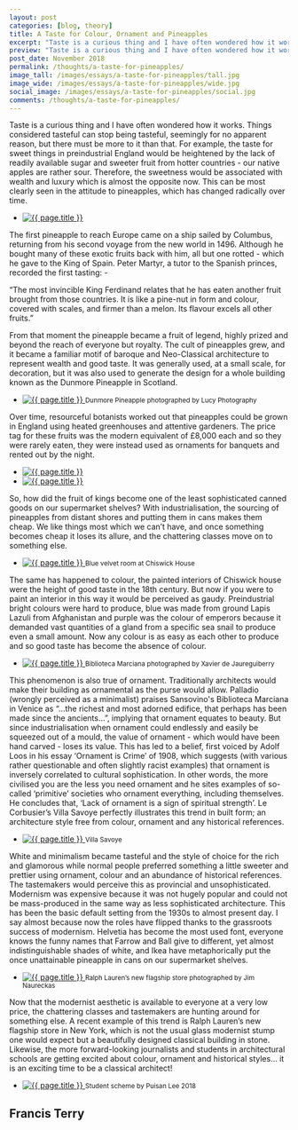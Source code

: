 ```yaml
---
layout: post
categories: [blog, theory]
title: A Taste for Colour, Ornament and Pineapples
excerpt: "Taste is a curious thing and I have often wondered how it works. Things considered tasteful can stop being tasteful, seemingly for no apparent reason, but there must be more to it than that."
preview: "Taste is a curious thing and I have often wondered how it works. Things considered tasteful can stop being tasteful, seemingly for no apparent reason, but there must be more to it than that."
post_date: November 2018
permalink: /thoughts/a-taste-for-pineapples/
image_tall: /images/essays/a-taste-for-pineapples/tall.jpg
image_wide: /images/essays/a-taste-for-pineapples/wide.jpg
social_image: /images/essays/a-taste-for-pineapples/social.jpg
comments: /thoughts/a-taste-for-pineapples/
---
```


<p>
	Taste is a curious thing and I have often wondered how it works. Things considered tasteful can stop being tasteful, seemingly for no apparent reason, but there must be more to it than that. For example, the taste for sweet things in preindustrial England would be heightened by the lack of readily available sugar and sweeter fruit from hotter countries - our native apples are rather sour. Therefore, the sweetness would be associated with wealth and luxury which is almost the opposite now. This can be most clearly seen in the attitude to pineapples, which has changed radically over time.
</p>

<ul class="list">
	<li class="full">
		<a class="fancybox" rel="group" href="/images/essays/a-taste-for-pineapples/01.jpg">
			<img src="/images/essays/a-taste-for-pineapples/thumbs/01.jpg" alt="{{ page.title }}" />
		</a>
	</li>
</ul>

<p>
	The first pineapple to reach Europe came on a ship sailed by Columbus, returning from his second voyage from the new world in 1496. Although he bought many of these exotic fruits back with him, all but one rotted - which he gave to the King of Spain. Peter Martyr, a tutor to the Spanish princes, recorded the first tasting: -
</p><p>
	“The most invincible King Ferdinand relates that he has eaten another fruit brought from those countries. It is like a pine-nut in form and colour, covered with scales, and firmer than a melon. Its flavour excels all other fruits.”
</p><p>
	From that moment the pineapple became a fruit of legend, highly prized and beyond the reach of everyone but royalty. The cult of pineapples grew, and it became a familiar motif of baroque and Neo-Classical architecture to represent wealth and good taste. It was generally used, at a small scale, for decoration, but it was also used to generate the design for a whole building known as the Dunmore Pineapple in Scotland.
</p>

<ul class="list">
	<li class="full">
		<a class="fancybox" rel="group" href="/images/essays/a-taste-for-pineapples/02.jpg" title="Dunmore Pineapple photographed by Lucy Photography">
			<img src="/images/essays/a-taste-for-pineapples/thumbs/02.jpg" alt="{{ page.title }}" />
		</a>
		<small>Dunmore Pineapple photographed by Lucy Photography</small>
	</li>
</ul>

<p> 
	Over time, resourceful botanists worked out that pineapples could be grown in England using heated greenhouses and attentive gardeners. The price tag for these fruits was the modern equivalent of £8,000 each and so they were rarely eaten, they were instead used as ornaments for banquets and rented out by the night.
</p>

<ul class="list">
	<li class="half">
		<a class="fancybox" rel="group" href="/images/essays/a-taste-for-pineapples/03.jpg">
			<img src="/images/essays/a-taste-for-pineapples/thumbs/03.jpg" alt="{{ page.title }}" />
		</a>
	</li>
	<li class="half">
		<a class="fancybox" rel="group" href="/images/essays/a-taste-for-pineapples/04.jpg">
			<img src="/images/essays/a-taste-for-pineapples/thumbs/04.jpg" alt="{{ page.title }}" />
		</a>
	</li>
</ul>

<p>
	So, how did the fruit of kings become one of the least sophisticated canned goods on our supermarket shelves? With industrialisation, the sourcing of pineapples from distant shores and putting them in cans makes them cheap. We like things most which we can’t have, and once something becomes cheap it loses its allure, and the chattering classes move on to something else.
</p>

<ul class="list">
	<li class="full">
		<a class="fancybox" rel="group" href="/images/essays/a-taste-for-pineapples/05.jpg" title="Blue velvet room at Chiswick House">
			<img src="/images/essays/a-taste-for-pineapples/thumbs/05.jpg" alt="{{ page.title }}" />
		</a>
		<small>Blue velvet room at Chiswick House</small>
	</li>
</ul>

<p>
	The same has happened to colour, the painted interiors of Chiswick house were the height of good taste in the 18th century. But now if you were to paint an interior in this way it would be perceived as gaudy. Preindustrial bright colours were hard to produce, blue was made from ground Lapis Lazuli from Afghanistan and purple was the colour of emperors because it demanded vast quantities of a gland from a specific sea snail to produce even a small amount. Now any colour is as easy as each other to produce and so good taste has become the absence of colour. 
</p> 
 
<ul class="list">
	<li class="full">
		<a class="fancybox" rel="group" href="/images/essays/a-taste-for-pineapples/06.jpg" title="Biblioteca Marciana photographed by Xavier de Jaureguiberry">
			<img src="/images/essays/a-taste-for-pineapples/thumbs/06.jpg" alt="{{ page.title }}" />
		</a>
		<small>Biblioteca Marciana photographed by Xavier de Jaureguiberry</small>
	</li>
</ul>

<p>
	This phenomenon is also true of ornament. Traditionally architects would make their building as ornamental as the purse would allow. Palladio (wrongly perceived as a minimalist) praises Sansovino's Biblioteca Marciana in Venice as “…the richest and most adorned edifice, that perhaps has been made since the ancients…”, implying that ornament equates to beauty. But since industrialisation when ornament could endlessly and easily be squeezed out of a mould, the value of ornament - which would have been hand carved - loses its value. This has led to a belief, first voiced by Adolf Loos in his essay ‘Ornament is Crime’ of 1908, which suggests (with various rather questionable and often slightly racist examples) that ornament is inversely correlated to cultural sophistication. In other words, the more civilised you are the less you need ornament and he sites examples of so-called ‘primitive’ societies who ornament everything, including themselves. He concludes that, ‘Lack of ornament is a sign of spiritual strength’. Le Corbusier’s Villa Savoye perfectly illustrates this trend in built form; an architecture style free from colour, ornament and any historical references.
</p>

<ul class="list">
	<li class="full">
		<a class="fancybox" rel="group" href="/images/essays/a-taste-for-pineapples/10.jpg" title="Villa Savoye">
			<img src="/images/essays/a-taste-for-pineapples/thumbs/10.jpg" alt="{{ page.title }}" />
		</a>
		<small>Villa Savoye</small>
	</li>
</ul>

<p>
	White and minimalism became tasteful and the style of choice for the rich and glamorous while normal people preferred something a little sweeter and prettier using ornament, colour and an abundance of historical references. The tastemakers would perceive this as provincial and unsophisticated. Modernism was expensive because it was not hugely popular and could not be mass-produced in the same way as less sophisticated architecture. This has been the basic default setting from the 1930s to almost present day. I say almost because now the roles have flipped thanks to the grassroots success of modernism. Helvetia has become the most used font, everyone knows the funny names that Farrow and Ball give to different, yet almost indistinguishable shades of white, and Ikea have metaphorically put the once unattainable pineapple in cans on our supermarket shelves.
</p>

<ul class="list">
	<li class="full">
		<a class="fancybox" rel="group" href="/images/essays/a-taste-for-pineapples/08.jpg" title="Ralph Lauren’s new flagship store photographed by Jim Naureckas">
			<img src="/images/essays/a-taste-for-pineapples/thumbs/08.jpg" alt="{{ page.title }}" />
		</a>
		<small>Ralph Lauren’s new flagship store photographed by Jim Naureckas</small>
	</li>
</ul>

<p>
	Now that the modernist aesthetic is available to everyone at a very low price, the chattering classes and tastemakers are hunting around for something else. A recent example of this trend is Ralph Lauren’s new flagship store in New York, which is not the usual glass modernist stump one would expect but a beautifully designed classical building in stone. Likewise, the more forward-looking journalists and students in architectural schools are getting excited about colour, ornament and historical styles… it is an exciting time to be a classical architect!
</p>


<ul class="list">
	<li class="full">
		<a class="fancybox" rel="group" href="/images/essays/a-taste-for-pineapples/09.jpg" title="Student scheme by Puisan Lee 2018">
			<img src="/images/essays/a-taste-for-pineapples/thumbs/09.jpg" alt="{{ page.title }}" />
		</a>
		<small>Student scheme by Puisan Lee 2018</small>
	</li>
</ul>

<h2>
	Francis Terry
</h2>